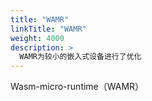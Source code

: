```yaml
---
title: "WAMR"
linkTitle: "WAMR"
weight: 4000
description: >
  WAMR为较小的嵌入式设备进行了优化
---
```


Wasm-micro-runtime（WAMR）
